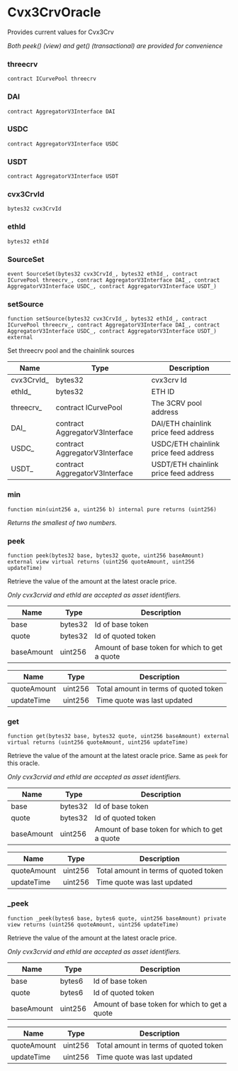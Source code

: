 # Cvx3CrvOracle

Provides current values for Cvx3Crv

_Both peek() (view) and get() (transactional) are provided for convenience_

### threecrv

```solidity
contract ICurvePool threecrv
```

### DAI

```solidity
contract AggregatorV3Interface DAI
```

### USDC

```solidity
contract AggregatorV3Interface USDC
```

### USDT

```solidity
contract AggregatorV3Interface USDT
```

### cvx3CrvId

```solidity
bytes32 cvx3CrvId
```

### ethId

```solidity
bytes32 ethId
```

### SourceSet

```solidity
event SourceSet(bytes32 cvx3CrvId_, bytes32 ethId_, contract ICurvePool threecrv_, contract AggregatorV3Interface DAI_, contract AggregatorV3Interface USDC_, contract AggregatorV3Interface USDT_)
```

### setSource

```solidity
function setSource(bytes32 cvx3CrvId_, bytes32 ethId_, contract ICurvePool threecrv_, contract AggregatorV3Interface DAI_, contract AggregatorV3Interface USDC_, contract AggregatorV3Interface USDT_) external
```

Set threecrv pool and the chainlink sources

| Name | Type | Description |
| ---- | ---- | ----------- |
| cvx3CrvId_ | bytes32 | cvx3crv Id |
| ethId_ | bytes32 | ETH ID |
| threecrv_ | contract ICurvePool | The 3CRV pool address |
| DAI_ | contract AggregatorV3Interface | DAI/ETH chainlink price feed address |
| USDC_ | contract AggregatorV3Interface | USDC/ETH chainlink price feed address |
| USDT_ | contract AggregatorV3Interface | USDT/ETH chainlink price feed address |

### min

```solidity
function min(uint256 a, uint256 b) internal pure returns (uint256)
```

_Returns the smallest of two numbers._

### peek

```solidity
function peek(bytes32 base, bytes32 quote, uint256 baseAmount) external view virtual returns (uint256 quoteAmount, uint256 updateTime)
```

Retrieve the value of the amount at the latest oracle price.

_Only cvx3crvid and ethId are accepted as asset identifiers._

| Name | Type | Description |
| ---- | ---- | ----------- |
| base | bytes32 | Id of base token |
| quote | bytes32 | Id of quoted token |
| baseAmount | uint256 | Amount of base token for which to get a quote |

| Name | Type | Description |
| ---- | ---- | ----------- |
| quoteAmount | uint256 | Total amount in terms of quoted token |
| updateTime | uint256 | Time quote was last updated |

### get

```solidity
function get(bytes32 base, bytes32 quote, uint256 baseAmount) external virtual returns (uint256 quoteAmount, uint256 updateTime)
```

Retrieve the value of the amount at the latest oracle price. Same as `peek` for this oracle.

_Only cvx3crvid and ethId are accepted as asset identifiers._

| Name | Type | Description |
| ---- | ---- | ----------- |
| base | bytes32 | Id of base token |
| quote | bytes32 | Id of quoted token |
| baseAmount | uint256 | Amount of base token for which to get a quote |

| Name | Type | Description |
| ---- | ---- | ----------- |
| quoteAmount | uint256 | Total amount in terms of quoted token |
| updateTime | uint256 | Time quote was last updated |

### _peek

```solidity
function _peek(bytes6 base, bytes6 quote, uint256 baseAmount) private view returns (uint256 quoteAmount, uint256 updateTime)
```

Retrieve the value of the amount at the latest oracle price.

_Only cvx3crvid and ethId are accepted as asset identifiers._

| Name | Type | Description |
| ---- | ---- | ----------- |
| base | bytes6 | Id of base token |
| quote | bytes6 | Id of quoted token |
| baseAmount | uint256 | Amount of base token for which to get a quote |

| Name | Type | Description |
| ---- | ---- | ----------- |
| quoteAmount | uint256 | Total amount in terms of quoted token |
| updateTime | uint256 | Time quote was last updated |

